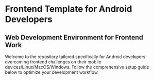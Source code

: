 # Frontend Template for Android Developers
## Web Development Environment for Frontend Work

Welcome to the repository tailored specifically for Android developers overcoming frontend challenges on their mobile devices/Linux/MacOS/Windows. Follow the comprehensive setup guide below to optimize your development workflow.

